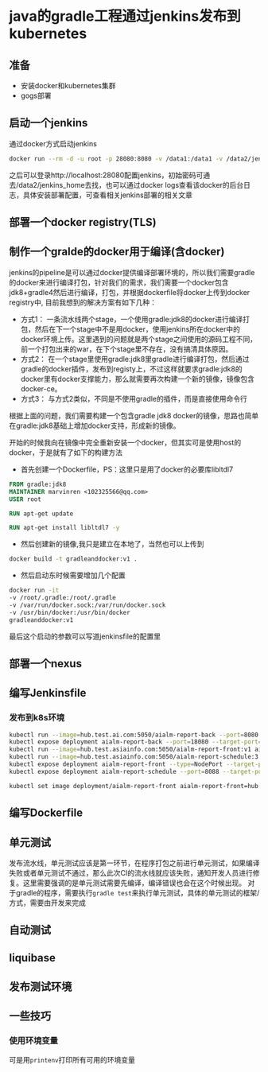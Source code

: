 # java的gradle工程通过jenkins发布到kubernetes

## 准备

* 安装docker和kubernetes集群
* gogs部署

## 启动一个jenkins

通过docker方式启动jenkins

```sh
docker run --rm -d -u root -p 28080:8080 -v /data1:/data1 -v /data2/jenkins:/var/jenkins_home -v /var/run/docker.sock:/var/run/docker.sock -v "$HOME":/home jenkinsci/blueocean
```

之后可以登录http://localhost:28080配置jenkins，初始密码可通去/data2/jenkins_home去找，也可以通过docker logs查看该docker的后台日志，具体安装部署配置，可查看相关jenkins部署的相关文章

## 部署一个docker registry(TLS)

## 制作一个gralde的docker用于编译(含docker)

jenkins的pipeline是可以通过docker提供编译部署环境的，所以我们需要gradle的docker来进行编译打包，针对我们的需求，我们需要一个docker包含jdk8+gradle4然后进行编译，打包，并根据dockerfile将docker上传到docker registry中, 目前我想到的解决方案有如下几种：

* 方式1： 一条流水线两个stage，一个使用gradle:jdk8的docker进行编译打包，然后在下一个stage中不是用docker，使用jenkins所在docker中的docker环境上传。这里遇到的问题就是两个stage之间使用的源码工程不同，前一个打包出来的war，在下个stage里不存在，没有搞清具体原因。
* 方式2： 在一个stage里使用gradle:jdk8里gradle进行编译打包，然后通过gradle的docker插件，发布到registy上，不过这样就要求gradle:jdk8的docker里有docker支撑能力，那么就需要再次构建一个新的镜像，镜像包含docker-ce。
* 方式3： 与方式2类似，不同是不使用gradle的插件，而是直接使用命令行

根据上面的问题，我们需要构建一个包含gradle jdk8 docker的镜像，思路也简单在gradle:jdk8基础上增加docker支持，形成新的镜像。

开始的时候我向在镜像中完全重新安装一个docker，但其实可是使用host的docker，于是就有了如下的构建方法

* 首先创建一个Dockerfile，PS：这里只是用了docker的必要库libltdl7

```dockerfile
FROM gradle:jdk8
MAINTAINER marvinren <102325566@qq.com>
USER root

RUN apt-get update

RUN apt-get install libltdl7 -y
```

* 然后创建新的镜像,我只是建立在本地了，当然也可以上传到

```sh
docker build -t gradleanddocker:v1 .
```

* 然后启动东时候需要增加几个配置

```sh
docker run -it
-v /root/.gradle:/root/.gradle
-v /var/run/docker.sock:/var/run/docker.sock
-v /usr/bin/docker:/usr/bin/docker
gradleanddocker:v1
```

最后这个启动的参数可以写道jenkinsfile的配置里

## 部署一个nexus
## 编写Jenkinsfile

### 发布到k8s环境

```sh
kubectl run --image=hub.test.ai.com:5050/aialm-report-back --port=8080 aialm-report-back
kubectl expose deployment aialm-report-back --port=18080 --target-port=8080
kubectl run --image=hub.test.asiainfo.com:5050/aialm-report-front:v1 aialm-report-front
kubectl run --image=hub.test.asiainfo.com:5050/aialm-report-schedule:3 aialm-report-schedule
kubectl expose deployment aialm-report-front --type=NodePort --target-port=80
kubectl expose deployment aialm-report-schedule --port=8088 --target-port=48808

```


```sh
kubectl set image deployment/aialm-report-front aialm-report-front=hub.test.asiainfo.com:5050/aialm-report-front:25
```

## 编写Dockerfile
## 单元测试
发布流水线，单元测试应该是第一环节，在程序打包之前进行单元测试，如果编译失败或者单元测试不通过，那么此次CI的流水线就应该失败，通知开发人员进行修复。这里需要强调的是单元测试需要先编译，编译错误也会在这个时候出现。
对于gradle的程序，需要执行`gradle test`来执行单元测试，具体的单元测试的框架/方式，需要由开发来完成

## 自动测试
## liquibase
## 发布测试环境


## 一些技巧

### 使用环境变量
可是用`printenv`打印所有可用的环境变量